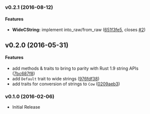 <a name="v0.2.1"></a>
### v0.2.1 (2016-08-12)


#### Features

* **WideCString:**  implement into_raw/from_raw ([651f3fe5](https://github.com/starkat99/widestring-rs/commit/651f3fe59a0d3754d3458322a6b7fe6fb0ec0dc9), closes [#2](https://github.com/starkat99/widestring-rs/issues/2))



<a name="v0.2.0"></a>
## v0.2.0 (2016-05-31)


#### Features

*   add methods & traits to bring to parity with Rust 1.9 string APIs ([7bc687f8](https://github.com/starkat99/widestring-rs/commit/7bc687f8d4ddbeefe626155b10564da950f50eea))
*   add `Default` trait to wide strings ([976fdf38](https://github.com/starkat99/widestring-rs/commit/976fdf38714bfe7109d101dac68eeb93a6f7df8a))
*   add traits for conversion of strings to `Cow` ([0209aeb3](https://github.com/starkat99/widestring-rs/commit/0209aeb3d9611be48c9f7e5900810e4ae1a91bdc))



<a name="v0.1.0"></a>
### v0.1.0 (2016-02-06)

*   Initial Release
